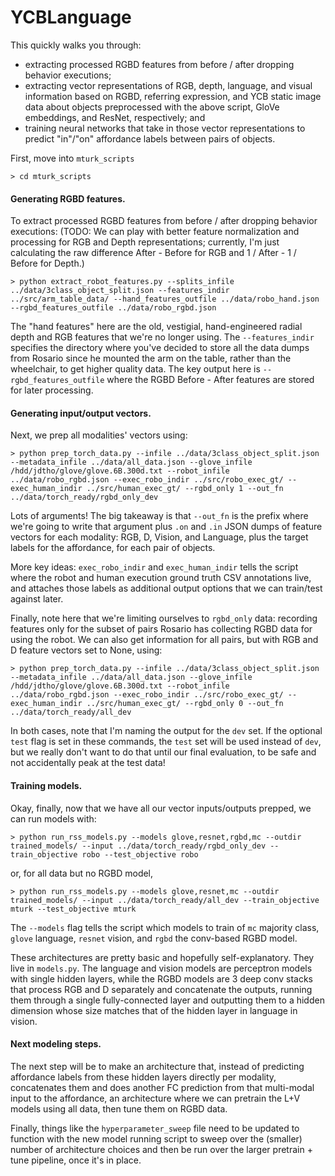 # YCBLanguage

This quickly walks you through: 
- extracting processed RGBD features from before / after dropping behavior executions;
- extracting vector representations of RGB, depth, language, and visual information based on RGBD, referring expression, and YCB static image data about objects preprocessed with the above script, GloVe embeddings, and ResNet, respectively; and
- training neural networks that take in those vector representations to predict "in"/"on" affordance labels between pairs of objects.

First, move into `mturk_scripts`

`> cd mturk_scripts`

#### Generating RGBD features.

To extract processed RGBD features from before / after dropping behavior executions:
(TODO: We can play with better feature normalization and processing for RGB and Depth representations; currently, I'm just calculating the raw difference After - Before for RGB and 1 / After - 1 / Before for Depth.)

`> python extract_robot_features.py --splits_infile ../data/3class_object_split.json --features_indir ../src/arm_table_data/ --hand_features_outfile ../data/robo_hand.json --rgbd_features_outfile ../data/robo_rgbd.json`

The "hand features" here are the old, vestigial, hand-engineered radial depth and RGB features that we're no longer using. The `--features_indir` specifies the directory where you've decided to store all the data dumps from Rosario since he mounted the arm on the table, rather than the wheelchair, to get higher quality data. The key output here is `--rgbd_features_outfile` where the RGBD Before - After features are stored for later processing.

#### Generating input/output vectors.

Next, we prep all modalities' vectors using:

`> python prep_torch_data.py --infile ../data/3class_object_split.json --metadata_infile ../data/all_data.json --glove_infile /hdd/jdtho/glove/glove.6B.300d.txt --robot_infile ../data/robo_rgbd.json --exec_robo_indir ../src/robo_exec_gt/ --exec_human_indir ../src/human_exec_gt/ --rgbd_only 1 --out_fn ../data/torch_ready/rgbd_only_dev`

Lots of arguments! The big takeaway is that `--out_fn` is the prefix where we're going to write that argument plus `.on` and `.in` JSON dumps of feature vectors for each modality: RGB, D, Vision, and Language, plus the target labels for the affordance, for each pair of objects.

More key ideas: `exec_robo_indir` and `exec_human_indir` tells the script where the robot and human execution ground truth CSV annotations live, and attaches those labels as additional output options that we can train/test against later.

Finally, note here that we're limiting ourselves to `rgbd_only` data: recording features only for the subset of pairs Rosario has collecting RGBD data for using the robot. We can also get information for all pairs, but with RGB and D feature vectors set to None, using:

`> python prep_torch_data.py --infile ../data/3class_object_split.json --metadata_infile ../data/all_data.json --glove_infile /hdd/jdtho/glove/glove.6B.300d.txt --robot_infile ../data/robo_rgbd.json --exec_robo_indir ../src/robo_exec_gt/ --exec_human_indir ../src/human_exec_gt/ --rgbd_only 0 --out_fn ../data/torch_ready/all_dev`

In both cases, note that I'm naming the output for the `dev` set. If the optional `test` flag is set in these commands, the `test` set will be used instead of `dev`, but we really don't want to do that until our final evaluation, to be safe and not accidentally peak at the test data!

#### Training models.

Okay, finally, now that we have all our vector inputs/outputs prepped, we can run models with:

`> python run_rss_models.py --models glove,resnet,rgbd,mc --outdir trained_models/ --input ../data/torch_ready/rgbd_only_dev --train_objective robo --test_objective robo`

or, for all data but no RGBD model, 

`> python run_rss_models.py --models glove,resnet,mc --outdir trained_models/ --input ../data/torch_ready/all_dev --train_objective mturk --test_objective mturk`

The `--models` flag tells the script which models to train of `mc` majority class, `glove` language, `resnet` vision, and `rgbd` the conv-based RGBD model.

These architectures are pretty basic and hopefully self-explanatory. They live in `models.py`. The language and vision models are perceptron models with single hidden layers, while the RGBD models are 3 deep conv stacks that process RGB and D separately and concatenate the outputs, running them through a single fully-connected layer and outputting them to a hidden dimension whose size matches that of the hidden layer in language in vision.

#### Next modeling steps.

The next step will be to make an architecture that, instead of predicting affordance labels from these hidden layers directly per modality, concatenates them and does another FC prediction from that multi-modal input to the affordance, an architecture where we can pretrain the L+V models using all data, then tune them on RGBD data.

Finally, things like the `hyperparameter_sweep` file need to be updated to function with the new model running script to sweep over the (smaller) number of architecture choices and then be run over the larger pretrain + tune pipeline, once it's in place.
